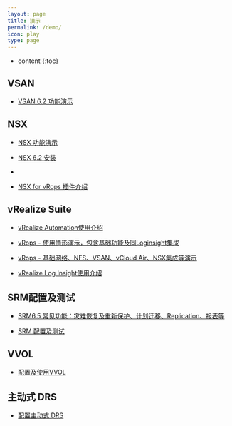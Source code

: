 ```yaml
---
layout: page
title: 演示
permalink: /demo/
icon: play
type: page
---
```


* content
{:toc}

## VSAN 
* [VSAN 6.2 功能演示](http://www.halfcoffee.com/demo/vsan-demo.html) 

## NSX

* [NSX 功能演示](http://www.halfcoffee.com/demo/NSX.htm) 

* [NSX 6.2 安装](http://www.halfcoffee.com/demo/nsxinstall-zh.htm) 
* 
* [NSX for vRops 插件介绍](http://www.halfcoffee.com/demo/NSX-Mgmt-vRealize.htm) 


## vRealize Suite 

* [vRealize  Automation使用介绍](http://www.halfcoffee.com/demo/CMP-overview.htm) 

* [vRops - 使用情形演示，包含基础功能及同Loginsight集成](http://www.halfcoffee.com/demo/vSOM-vROI.htm) 

* [vRops - 基础网络、NFS、VSAN、vCloud Air、NSX集成等演示](http://www.halfcoffee.com/demo/SDDC-Management-with-vRealize-Suite.htm) 

* [vRealize Log Insight使用介绍](http://www.halfcoffee.com/demo/loginsight.htm) 

## SRM配置及测试

* [SRM6.5 常见功能：灾难恢复及重新保护、计划迁移、Replication、报表等](http://www.halfcoffee.com/demo/SRM-Common-Workflows.htm) 

* [SRM 配置及测试](http://www.halfcoffee.com/demo/SRM-config-test.htm) 


## VVOL

* [配置及使用VVOL](http://www.halfcoffee.com/demo/vvol.htm) 

## 主动式 DRS 
* [配置主动式 DRS](http://www.halfcoffee.com/demo/predictiveDRS.htm) 